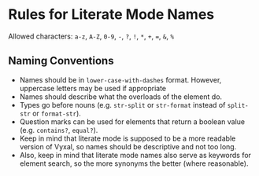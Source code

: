 # Rules for Literate Mode Names

Allowed characters: `a-z`, `A-Z`, `0-9`, `-`, `?`, `!`, `*`, `+`, `=`, `&`, `%`

## Naming Conventions

- Names should be in `lower-case-with-dashes` format. However, uppercase letters may be used if appropriate
- Names should describe what the overloads of the element do.
- Types go before nouns (e.g. `str-split` or `str-format` instead of `split-str` or `format-str`).
- Question marks can be used for elements that return a boolean value (e.g. `contains?`, `equal?`).
- Keep in mind that literate mode is supposed to be a more readable version of Vyxal, so names should be descriptive and not too long.
- Also, keep in mind that literate mode names also serve as keywords for element search, so the more synonyms the better (where reasonable).